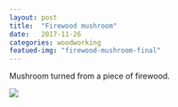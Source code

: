 ```yaml
---
layout: post
title:  "Firewood mushroom"
date:   2017-11-26
categories: woodworking
featued-img: "firewood-mushroom-final"
---
```


Mushroom turned from a piece of firewood.

<img src="https://lh3.googleusercontent.com/pAA_JuZlU4563O53eDXvHnwhKndEXumURQbtw6OQG0GsE4vYkvIv368uW9SewVLMSeREj-PY-IK8WLbdVwkHIjtonIr3Y71263Jgu9wqZOUSd2bohZGXHpzHBBINZGKjAp-OYm7iMj_sadJfOnsIaQsc8Vwv_OzOq_DQKDFkV17bojMgySr65I1BvEvmeWxLBshu7xQl7FSkn9FU-Uy0x-EtAA3T21xstDvoDhdlKfyQJKyxn7PV8wgO2JN7B43MzBA590cZ8Eou0WIJEqsr28oA4RsLkZU98zo9Uxli-4BMNipJuTgvqTYl9PlbT_p2rLpGfCqrsUEDjWJvwksAIgAotNM2ULo_SuF6XywvBWL4Uh74A4nfrNuSfTM1jiXRXHzyTJMdw8bk3a5-Dp8iMh4XMXVK398JYciywtJzdQkvBBo23KZ23LymlKyTbGBmFa3mWZ-8KaJnB1vEf-d0J3B12Hr6iqtoTKWrfUIhjLk5yCaxQFPfGZsuPH0PeKGTR3NcPGQBoLij6o302kZ7FNxjuoxeX2JYIuZPHbtPnmI3UVgwMmOcj_xOPc-0d2tmWzlz5WSfQyraH7YICkvKtWJaK3cLJbp0T3B9S7s=w723-h963-no">